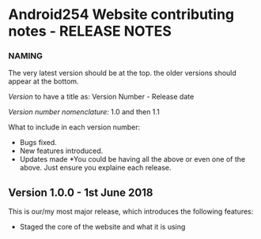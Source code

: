 # Android254 Website contributing notes - RELEASE NOTES

### NAMING
The very latest version should be at the top. the older versions should appear at the bottom.

*Version* to have a title as: Version Number - Release date

*Version number nomenclature:*
 1.0 and then 1.1 
 
 What to include in each version number:
  - Bugs fixed.
  - New features introduced.
  - Updates made
  *You could be having all the above or even one of the above. Just ensure you explaine each release.
 
 
## Version 1.0.0 - 1st June 2018

This is our/my most major release, which introduces the following features:

- Staged the core of the website and what it is using

